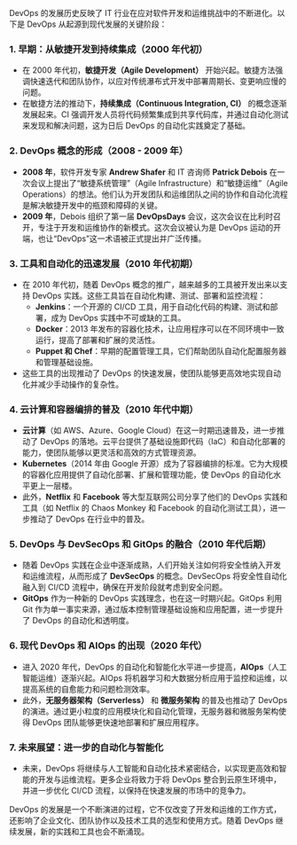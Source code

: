 DevOps 的发展历史反映了 IT 行业在应对软件开发和运维挑战中的不断进化。以下是 DevOps 从起源到现代发展的关键阶段：

### 1. **早期：从敏捷开发到持续集成（2000 年代初）**
   - 在 2000 年代初，**敏捷开发（Agile Development）** 开始兴起。敏捷方法强调快速迭代和团队协作，以应对传统瀑布式开发中部署周期长、变更响应慢的问题。
   - 在敏捷方法的推动下，**持续集成（Continuous Integration, CI）** 的概念逐渐发展起来。CI 强调开发人员将代码频繁集成到共享代码库，并通过自动化测试来发现和解决问题，这为日后 DevOps 的自动化实践奠定了基础。

### 2. **DevOps 概念的形成（2008 - 2009 年）**
   - **2008 年**，软件开发专家 **Andrew Shafer** 和 IT 咨询师 **Patrick Debois** 在一次会议上提出了“敏捷系统管理”（Agile Infrastructure）和“敏捷运维”（Agile Operations）的想法。他们认为开发团队和运维团队之间的协作和自动化流程是解决敏捷开发中的瓶颈和障碍的关键。
   - **2009 年**，Debois 组织了第一届 **DevOpsDays** 会议，这次会议在比利时召开，专注于开发和运维协作的新模式。这次会议被认为是 DevOps 运动的开端，也让“DevOps”这一术语被正式提出并广泛传播。

### 3. **工具和自动化的迅速发展（2010 年代初期）**
   - 在 2010 年代初，随着 DevOps 概念的推广，越来越多的工具被开发出来以支持 DevOps 实践。这些工具旨在自动化构建、测试、部署和监控流程：
     - **Jenkins**：一个开源的 CI/CD 工具，用于自动化代码的构建、测试和部署，成为 DevOps 实践中不可或缺的工具。
     - **Docker**：2013 年发布的容器化技术，让应用程序可以在不同环境中一致运行，提高了部署和扩展的灵活性。
     - **Puppet 和 Chef**：早期的配置管理工具，它们帮助团队自动化配置服务器和管理基础设施。
   - 这些工具的出现推动了 DevOps 的快速发展，使团队能够更高效地实现自动化并减少手动操作的复杂性。

### 4. **云计算和容器编排的普及（2010 年代中期）**
   - **云计算**（如 AWS、Azure、Google Cloud）在这一时期迅速普及，进一步推动了 DevOps 的落地。云平台提供了基础设施即代码（IaC）和自动化部署的能力，使团队能够以更灵活和高效的方式管理资源。
   - **Kubernetes**（2014 年由 Google 开源）成为了容器编排的标准。它为大规模的容器化应用提供了自动化部署、扩展和管理功能，使 DevOps 的自动化水平更上一层楼。
   - 此外，**Netflix** 和 **Facebook** 等大型互联网公司分享了他们的 DevOps 实践和工具（如 Netflix 的 Chaos Monkey 和 Facebook 的自动化测试工具），进一步推动了 DevOps 在行业中的普及。

### 5. **DevOps 与 DevSecOps 和 GitOps 的融合（2010 年代后期）**
   - 随着 DevOps 实践在企业中逐渐成熟，人们开始关注如何将安全性纳入开发和运维流程，从而形成了 **DevSecOps** 的概念。DevSecOps 将安全性自动化融入到 CI/CD 流程中，确保在开发阶段就考虑到安全问题。
   - **GitOps** 作为一种新的 DevOps 实践理念，也在这一时期兴起。GitOps 利用 Git 作为单一事实来源，通过版本控制管理基础设施和应用配置，进一步提升了 DevOps 的自动化和透明度。

### 6. **现代 DevOps 和 AIOps 的出现（2020 年代）**
   - 进入 2020 年代，DevOps 的自动化和智能化水平进一步提高，**AIOps**（人工智能运维）逐渐兴起。AIOps 将机器学习和大数据分析应用于监控和运维，以提高系统的自愈能力和问题检测效率。
   - 此外，**无服务器架构（Serverless）** 和 **微服务架构** 的普及也推动了 DevOps 的演进。通过更小粒度的应用模块化和自动化管理，无服务器和微服务架构使得 DevOps 团队能够更快速地部署和扩展应用程序。

### 7. **未来展望：进一步的自动化与智能化**
   - 未来，DevOps 将继续与人工智能和自动化技术紧密结合，以实现更高效和智能的开发与运维流程。更多企业将致力于将 DevOps 整合到云原生环境中，并进一步优化 CI/CD 流程，以保持在快速发展的市场中的竞争力。

DevOps 的发展是一个不断演进的过程，它不仅改变了开发和运维的工作方式，还影响了企业文化、团队协作以及技术工具的选型和使用方式。随着 DevOps 继续发展，新的实践和工具也会不断涌现。
